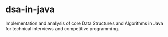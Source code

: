 # dsa-in-java
Implementation and analysis of core Data Structures and Algorithms in Java for technical interviews and competitive programming.
